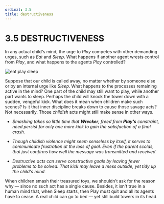 ```yaml
---
ordinal: 3.5
title: destructiveness
---
```


# 3.5 DESTRUCTIVENESS

In any actual child's mind, the urge to _Play_ competes with other demanding urges, such as _Eat_ and _Sleep_. What happens if another agent wrests control from _Play_, and what happens to the agents _Play_ controlled?

![eat play sleep](/images/ch3/3-5.png)

Suppose that our child is called away, no matter whether by someone else or by an internal urge like _Sleep_. What happens to the processes remaining active in the mind? One part of the child may still want to play, while another part wants to sleep. Perhaps the child will knock the tower down with a sudden, vengeful kick. What does it mean when children make such scenes? Is it that inner discipline breaks down to cause those savage acts? Not necessarily. Those _childish_ acts might still make sense in other ways.

- _Smashing takes so little time that **Wrecker**, freed from **Play's** constraint, need persist for only one more kick to gain the satisfaction of a final crash._

- _Though childish violence might seem senseless by itself, it serves to communicate frustration at the loss of goal. Even if the parent scolds, that just confirms how well the message was transmitted and received._

- _Destructive acts can serve constructive goals by leaving fewer problems to be solved. That kick may leave a mess outside, yet tidy up the child's mind._

When children smash their treasured toys, we shouldn't ask for the reason why &mdash; since no such act has a single cause. Besides, it isn't true in a human mind that, when Sleep starts, then Play must quit and all its agents have to cease. A real child can go to bed &mdash; yet still build towers in its head.
